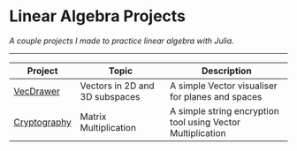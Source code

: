 # Linear Algebra Projects

*A couple projects I made to practice linear algebra with Julia.*

---------------------------------------------------------------------
| Project | Topic | Description |
| ------- | ----- | ------ |
| [VecDrawer](visualise/VecDrawer.jl) | Vectors in 2D and 3D subspaces | A simple Vector visualiser for planes and spaces |
| [Cryptography](cryptography/multiplication.jl) | Matrix Multiplication | A simple string encryption tool using Vector Multiplication |